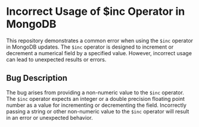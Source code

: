 # Incorrect Usage of $inc Operator in MongoDB
This repository demonstrates a common error when using the `$inc` operator in MongoDB updates.  The `$inc` operator is designed to increment or decrement a numerical field by a specified value.  However, incorrect usage can lead to unexpected results or errors. 

## Bug Description
The bug arises from providing a non-numeric value to the `$inc` operator.  The `$inc` operator expects an integer or a double precision floating point number as a value for incrementing or decrementing the field. Incorrectly passing a string or other non-numeric value to the `$inc` operator will result in an error or unexpected behavior.